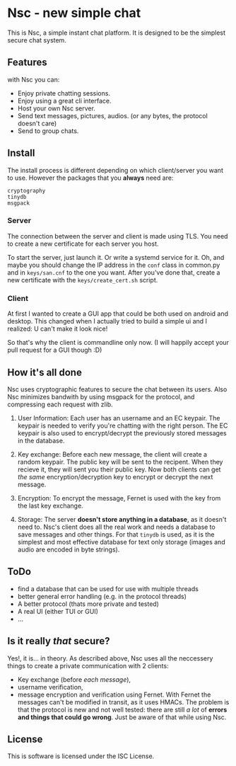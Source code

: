 # Nsc - new simple chat
This is Nsc, a simple instant chat platform. It is designed to be the simplest
secure chat system.

## Features
with Nsc you can:
- Enjoy private chatting sessions.
- Enjoy using a great cli interface.
- Host your own Nsc server.
- Send text messages, pictures, audios.
(or any bytes, the protocol doesn't care)
- Send to group chats.

## Install
The install process is different depending on which client/server
you want to use. However the packages that you **always** need are:

```
cryptography
tinydb
msgpack
```

### Server
The connection between the server and client is made using TLS. You
need to create a new certificate for each server you host.

To start the server, just launch it. Or write a systemd service for it.
Oh, and maybe you should change the IP address in the `conf` class in common.py
and in `keys/san.cnf` to the one you want. After you've done that, create a new certificate with the
`keys/create_cert.sh` script.

### Client
At first I wanted to create a GUI app that could be both used on android and desktop.
This changed when I actually tried to build a simple ui and I realized: U can't make it
look nice! 

So that's why the client is commandline only now. (I will happily accept your pull request for a GUI though :D)

## How it's all done
Nsc uses cryptographic features to secure the chat between its users.
Also Nsc minimizes bandwith by using msgpack for the protocol, and compressing
each request with zlib.

1. User Information:
Each user has an username and an EC keypair. The keypair is needed to 
verify you're chatting with the right person. The EC keypair is also used to 
encrypt/decrypt the previously stored messages in the database.

2. Key exchange:
Before each new message, the client will create a random keypair. The public
key will be sent to the recipent. When they recieve it, they will sent you their
public key. Now both clients can get *the same* encryption/decryption key
to encrypt or decrypt the next message.

3. Encryption:
To encrypt the message, Fernet is used with the key from the last key exchange.

4. Storage:
The server **doesn't store anything in a database**, as it doesn't need to. Nsc's client
does all the real work and needs a database to save messages and other things. For that `tinydb` is used, as it
is the simplest and most effective database for text only storage (images and audio are encoded in byte strings).


## ToDo
- find a database that can be used for use with multiple threads
- better general error handling (e.g. in the protocol threads)
- A better protocol (thats more private and tested)
- A real UI (either TUI or GUI)
- ...

## Is it really *that* secure?
Yes!, it is... in theory. As described above, Nsc uses all the neccessery things to create a
private communication with 2 clients: 
- Key exchange (before *each message*),
- username verification,
- message encryption and verification using Fernet. With Fernet the messages can't be modified in transit, as it uses HMACs.
The problem is that the protocol is new and not well tested: there are still *a lot* of **errors and things that could go wrong**. Just be aware of that while using Nsc.

## License
This is software is licensed under the ISC License.
